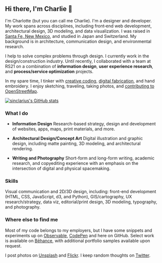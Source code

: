 ## Hi there, I'm Charlie 👋

I'm Charlotte (but you can call me Charlie). I'm a designer and developer. My work spans across disciplines, including front‑end web development, architectural design, 3D modeling, and data visualization. I was raised in [Santa Fe, New Mexico](http://sinclarius.com/sf/), and studied in Japan and Switzerland. My background is in architecture, communication design, and environmental research.

I help to solve complex problems through design. I currently work in the design/construction industry. Until recently, I collaborated with a team at RS21 on a combination of **information design**, **user experience research**, and **process/service optimization** projects.

In my spare time, I tinker with [creative coding](https://codepen.io/sinclarius/), [digital fabrication](https://www.behance.net/gallery/34916753/Waves-I-(2015)), and hand embroidery. I enjoy sketching, traveling, taking photos, and [contributing to OpenStreetMap](https://www.openstreetmap.org/user/sinclarius).

[![sinclarius's GitHub stats](https://github-readme-stats.vercel.app/api?username=sinclarius&include_all_commits=true&count_private=true&hide=issues,contribs&show_icons=true&theme=calm)](https://github.com/anuraghazra/github-readme-stats)

### What I do
- **Information Design**
  Research-based strategy, design and development of websites, apps, maps, print materials, and more.

- **Architectural Design/Concept Art**
  Digital illustration and graphic design, including matte painting, 3D modeling, and architectural rendering.

- **Writing and Photography**
  Short-form and long-form writing, academic research, and copyediting experience with an emphasis on the intersection of digital and physical spacemaking.

### Skills
Visual communication and 2D/3D design, including: front-end development (HTML, CSS, JavaScript, d3, and Python), GIS/cartography, UX research/strategy, data viz, editorial/print design, 3D modeling, typography, and photography.

### Where else to find me
Most of my code belongs to my employers, but I have some snippets and experiments up on [Observable](https://observablehq.com/@sinclarius), [CodePen](https://codepen.io/sinclarius/) and here on GitHub. Select work is available on [Bēhance](https://www.behance.net/sinclarius), with additional portfolio samples available upon request.

I post photos on [Unsplash](https://unsplash.com/@sinclarius) and [Flickr](https://www.flickr.com/photos/boinkbonk/collections). I keep random thoughts on [Twitter](https://twitter.com/sinclarius).

<!--
**sinclarius/sinclarius** is a ✨ _special_ ✨ repository because its `README.md` (this file) appears on your GitHub profile.

Here are some ideas to get you started:

- 🔭 I’m currently working on ...
- 🌱 I’m currently learning ...
- 👯 I’m looking to collaborate on ...
- 🤔 I’m looking for help with ...
- 💬 Ask me about ...
- 📫 How to reach me: ...
- 😄 Pronouns: ...
- ⚡ Fun fact: ...
-->
